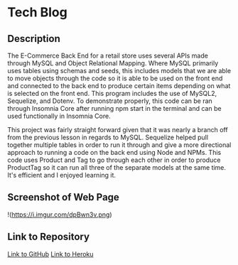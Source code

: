 # Tech Blog

## Description
The E-Commerce Back End for a retail store uses several APIs made through MySQL and Object Relational Mapping. Where MySQL primarily uses tables using schemas and seeds, this includes models that we are able to move objects through the code so it is able to be used on the front end and connected to the back end to produce certain items depending on what is selected on the front end. This program includes the use of MySQL2, Sequelize, and Dotenv. To demonstrate properly, this code can be ran through Insomnia Core after running npm start in the terminal and can be used functionally in Insomnia Core.

This project was fairly straight forward given that it was nearly a branch off from the previous lesson in regards to MySQL. Sequelize helped pull together multiple tables in order to run it through and give a more directional approach to running a code on the back end using Node and NPMs. This code uses Product and Tag to go through each other in order to produce ProductTag so it can run all three of the separate models at the same time. It's efficient and I enjoyed learning it.

## Screenshot of Web Page
!(https://i.imgur.com/dpBwn3v.png)

## Link to Repository
[Link to GitHub](https://github.com/tabathambell/blog-project/)
[Link to Heroku](https://tmb-tech-blog.herokuapp.com/)